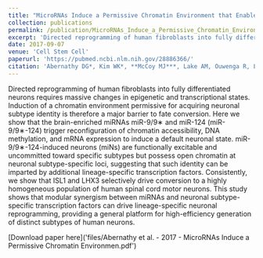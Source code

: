 ```yaml
---
title: "MicroRNAs Induce a Permissive Chromatin Environment that Enables Neuronal Subtype-Specific Reprogramming of Adult Human Fibroblasts"
collection: publications
permalink: /publication/MicroRNAs_Induce_a_Permissive_Chromatin_Environment_that_Enables_Neuronal_Subtype-Specific_Reprogramming_of_Adult_Human_Fibroblasts_090717
excerpt: 'Directed reprogramming of human fibroblasts into fully differentiated neurons requires massive changes in epigenetic and transcriptional states. Induction of a chromatin environment permissive for acquiring neuronal subtype identity is therefore a major barrier to fate conversion. Here we show that the brain-enriched miRNAs miR-9/9∗ and miR-124 (miR-9/9∗-124) trigger reconfiguration of chromatin accessibility, DNA methylation, and mRNA expression to induce a default neuronal state. miR-9/9∗-124-induced neurons (miNs) are functionally excitable and uncommitted toward specific subtypes but possess open chromatin at neuronal subtype-specific loci, suggesting that such identity can be imparted by additional lineage-specific transcription factors. Consistently, we show that ISL1 and LHX3 selectively drive conversion to a highly homogeneous population of human spinal cord motor neurons. This study shows that modular synergism between miRNAs and neuronal subtype-specific transcription factors can drive lineage-specific neuronal reprogramming, providing a general platform for high-efficiency generation of distinct subtypes of human neurons. '
date: 2017-09-07
venue: 'Cell Stem Cell'
paperurl: 'https://pubmed.ncbi.nlm.nih.gov/28886366/'
citation: 'Abernathy DG*, Kim WK*, **McCoy MJ***, Lake AM, Ouwenga R, Lee SW, Xing X, Li D, Lee HJ, Heuckeroth RO, Dougherty JD, Wang T, Yoo AS. &quot;MicroRNAs Induce a Permissive Chromatin Environment that Enables Neuronal Subtype-Specific Reprogramming of Adult Human Fibroblasts.&quot; <i>Cell Stem Cell</i>. 2017 Sep 7;21(3):332-348.e9. doi: 10.1016/j.stem.2017.08.002. PMID: 28886366; PMCID: PMC5679239. *Authors contributed equally'
---
```

Directed reprogramming of human fibroblasts into fully differentiated neurons requires massive changes in epigenetic and transcriptional states. Induction of a chromatin environment permissive for acquiring neuronal subtype identity is therefore a major barrier to fate conversion. Here we show that the brain-enriched miRNAs miR-9/9∗ and miR-124 (miR-9/9∗-124) trigger reconfiguration of chromatin accessibility, DNA methylation, and mRNA expression to induce a default neuronal state. miR-9/9∗-124-induced neurons (miNs) are functionally excitable and uncommitted toward specific subtypes but possess open chromatin at neuronal subtype-specific loci, suggesting that such identity can be imparted by additional lineage-specific transcription factors. Consistently, we show that ISL1 and LHX3 selectively drive conversion to a highly homogeneous population of human spinal cord motor neurons. This study shows that modular synergism between miRNAs and neuronal subtype-specific transcription factors can drive lineage-specific neuronal reprogramming, providing a general platform for high-efficiency generation of distinct subtypes of human neurons.

[Download paper here]('files/Abernathy et al. - 2017 - MicroRNAs Induce a Permissive Chromatin Environmen.pdf')
